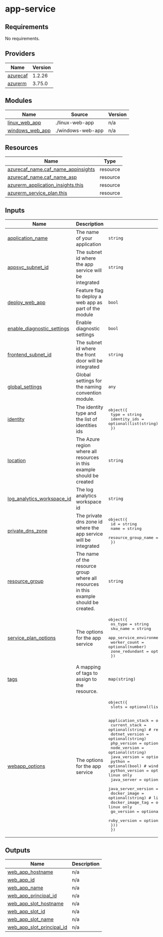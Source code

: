 # app-service

<!-- BEGINNING OF PRE-COMMIT-TERRAFORM DOCS HOOK -->
## Requirements

No requirements.

## Providers

| Name | Version |
|------|---------|
| <a name="provider_azurecaf"></a> [azurecaf](#provider\_azurecaf) | 1.2.26 |
| <a name="provider_azurerm"></a> [azurerm](#provider\_azurerm) | 3.75.0 |

## Modules

| Name | Source | Version |
|------|--------|---------|
| <a name="module_linux_web_app"></a> [linux\_web\_app](#module\_linux\_web\_app) | ./linux-web-app | n/a |
| <a name="module_windows_web_app"></a> [windows\_web\_app](#module\_windows\_web\_app) | ./windows-web-app | n/a |

## Resources

| Name | Type |
|------|------|
| [azurecaf_name.caf_name_appinsights](https://registry.terraform.io/providers/aztfmod/azurecaf/latest/docs/resources/name) | resource |
| [azurecaf_name.caf_name_asp](https://registry.terraform.io/providers/aztfmod/azurecaf/latest/docs/resources/name) | resource |
| [azurerm_application_insights.this](https://registry.terraform.io/providers/hashicorp/azurerm/latest/docs/resources/application_insights) | resource |
| [azurerm_service_plan.this](https://registry.terraform.io/providers/hashicorp/azurerm/latest/docs/resources/service_plan) | resource |

## Inputs

| Name | Description | Type | Default | Required |
|------|-------------|------|---------|:--------:|
| <a name="input_application_name"></a> [application\_name](#input\_application\_name) | The name of your application | `string` | n/a | yes |
| <a name="input_appsvc_subnet_id"></a> [appsvc\_subnet\_id](#input\_appsvc\_subnet\_id) | The subnet id where the app service will be integrated | `string` | `null` | no |
| <a name="input_deploy_web_app"></a> [deploy\_web\_app](#input\_deploy\_web\_app) | Feature flag to deploy a web app as part of the module | `bool` | `true` | no |
| <a name="input_enable_diagnostic_settings"></a> [enable\_diagnostic\_settings](#input\_enable\_diagnostic\_settings) | Enable diagnostic settings | `bool` | `false` | no |
| <a name="input_frontend_subnet_id"></a> [frontend\_subnet\_id](#input\_frontend\_subnet\_id) | The subnet id where the front door will be integrated | `string` | `null` | no |
| <a name="input_global_settings"></a> [global\_settings](#input\_global\_settings) | Global settings for the naming convention module. | `any` | n/a | yes |
| <a name="input_identity"></a> [identity](#input\_identity) | The identity type and the list of identities ids | <pre>object({<br>    type         = string<br>    identity_ids = optional(list(string))<br>  })</pre> | <pre>{<br>  "identity_ids": [],<br>  "type": "SystemAssigned"<br>}</pre> | no |
| <a name="input_location"></a> [location](#input\_location) | The Azure region where all resources in this example should be created | `string` | `"westus2"` | no |
| <a name="input_log_analytics_workspace_id"></a> [log\_analytics\_workspace\_id](#input\_log\_analytics\_workspace\_id) | The log analytics workspace id | `string` | n/a | yes |
| <a name="input_private_dns_zone"></a> [private\_dns\_zone](#input\_private\_dns\_zone) | The private dns zone id where the app service will be integrated | <pre>object({<br>    id                  = string<br>    name                = string<br>    resource_group_name = string<br>  })</pre> | n/a | yes |
| <a name="input_resource_group"></a> [resource\_group](#input\_resource\_group) | The name of the resource group where all resources in this example should be created. | `string` | n/a | yes |
| <a name="input_service_plan_options"></a> [service\_plan\_options](#input\_service\_plan\_options) | The options for the app service | <pre>object({<br>    os_type                    = string<br>    sku_name                   = string<br>    app_service_environment_id = optional(string)<br>    worker_count               = optional(number)<br>    zone_redundant             = optional(bool)<br>  })</pre> | <pre>{<br>  "os_type": "Windows",<br>  "sku_name": "S1"<br>}</pre> | no |
| <a name="input_tags"></a> [tags](#input\_tags) | A mapping of tags to assign to the resource. | `map(string)` | `{}` | no |
| <a name="input_webapp_options"></a> [webapp\_options](#input\_webapp\_options) | The options for the app service | <pre>object({<br>    slots = optional(list(string))<br><br>    application_stack = optional(object({<br>      current_stack       = optional(string) # required for windows<br>      dotnet_version      = optional(string)<br>      php_version         = optional(string)<br>      node_version        = optional(string)<br>      java_version        = optional(string)<br>      python              = optional(bool)   # windows only<br>      python_version      = optional(string) # linux only<br>      java_server         = optional(string) # linux only<br>      java_server_version = optional(string) # linux only<br>      docker_image        = optional(string) # linux only<br>      docker_image_tag    = optional(string) # linux only<br>      go_version          = optional(string) # linux only<br>      ruby_version        = optional(string) # linux only<br>    }))<br>  })</pre> | <pre>{<br>  "application_stack": {},<br>  "slots": []<br>}</pre> | no |

## Outputs

| Name | Description |
|------|-------------|
| <a name="output_web_app_hostname"></a> [web\_app\_hostname](#output\_web\_app\_hostname) | n/a |
| <a name="output_web_app_id"></a> [web\_app\_id](#output\_web\_app\_id) | n/a |
| <a name="output_web_app_name"></a> [web\_app\_name](#output\_web\_app\_name) | n/a |
| <a name="output_web_app_principal_id"></a> [web\_app\_principal\_id](#output\_web\_app\_principal\_id) | n/a |
| <a name="output_web_app_slot_hostname"></a> [web\_app\_slot\_hostname](#output\_web\_app\_slot\_hostname) | n/a |
| <a name="output_web_app_slot_id"></a> [web\_app\_slot\_id](#output\_web\_app\_slot\_id) | n/a |
| <a name="output_web_app_slot_name"></a> [web\_app\_slot\_name](#output\_web\_app\_slot\_name) | n/a |
| <a name="output_web_app_slot_principal_id"></a> [web\_app\_slot\_principal\_id](#output\_web\_app\_slot\_principal\_id) | n/a |
<!-- END OF PRE-COMMIT-TERRAFORM DOCS HOOK -->
